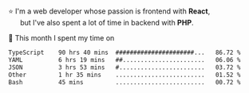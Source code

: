⭐ I'm a web developer whose passion is frontend with <b>React</b>,<br/>
&nbsp; &nbsp; &nbsp; but I've also spent a lot of time in backend with <b>PHP</b>.

📅 This month I spent my time on

<!--START_SECTION:waka-->

```txt
TypeScript    90 hrs 40 mins  ######################...   86.72 %
YAML          6 hrs 19 mins   ##.......................   06.06 %
JSON          3 hrs 53 mins   #........................   03.72 %
Other         1 hr 35 mins    .........................   01.52 %
Bash          45 mins         .........................   00.72 %
```

<!--END_SECTION:waka-->
